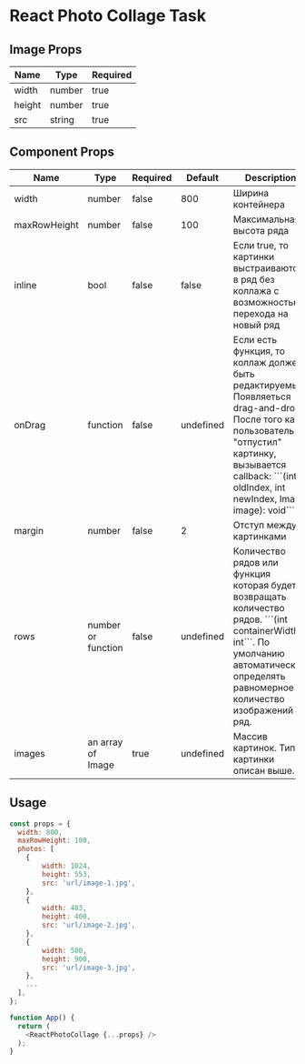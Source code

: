 # React Photo Collage Task


## Image Props

<table class="table table-bordered table-striped">
  <thead>
    <tr>
      <th>Name</th>
      <th>Type</th>
      <th>Required</th>
    </tr>
  </thead>
  <tbody>
    <tr>
      <td>width</td>
      <td>number</td>
      <td>true</td>
    </tr>
    <tr>
      <td>height</td>
      <td>number</td>
       <td>true</td>
    </tr>
    <tr>
      <td>src</td>
      <td>string</td>
      <td>true</td>
    </tr>
  </tbody>
</table>

## Component Props

<table class="table table-bordered table-striped">
  <thead>
    <tr>
      <th>Name</th>
      <th>Type</th>
      <th>Required</th>
      <th>Default</th>
      <th>Description</th>
    </tr>
  </thead>
  <tbody>
    <tr>
      <td>width</td>
      <td>number</td>
      <td>false</td>
      <td>800</td>
      <td>Ширина контейнера</td>
    </tr>   
    <tr>
      <td>maxRowHeight</td>
      <td>number</td>
      <td>false</td>
      <td>100</td>
      <td>Максимальная высота ряда</td>
    </tr>
    <tr>
        <td>inline</td>
        <td>bool</td>
        <td>false</td>
        <td>false</td>
        <td>Если true, то картинки выстраиваются в ряд без коллажа с возможностью перехода на новый ряд</td>
    </tr>   
    <tr>
        <td>onDrag</td>
        <td>function</td>
        <td>false</td>
        <td>undefined</td>
        <td>Если есть функция, то коллаж должен быть редактируемым. Появляеться drag-and-drop. После того как пользователь "отпустил" картинку, вызывается callback: ```(int oldIndex, int newIndex, Image image): void```</td>
    </tr>
    <tr>
        <td>margin</td>
        <td>number</td>
        <td>false</td>
        <td>2</td>
        <td>Отступ между картинками</td>
    </tr>
    <tr>
        <td>rows</td>
        <td>number or function</td>
        <td>false</td>
        <td>undefined</td>
        <td>Количество рядов или функция которая будет возвращать количество рядов. ```(int containerWidth): int```. По умолчанию автоматически определять равномерное количество изображений в ряд.</td>
    </tr>
    <tr>
      <td>images</td>
      <td>an array of Image</td>
      <td>true</td>
      <td>undefined</td>
      <td>Массив картинок. Тип картинки описан выше.</td>
    </tr>
  </tbody>
</table>

## Usage
```js
const props = {
  width: 800,
  maxRowHeight: 100,
  photos: [
    {
        width: 1024,
        height: 553,
        src: 'url/image-1.jpg',
    },
    {
        width: 483,
        height: 400,
        src: 'url/image-2.jpg',
    },
    {
        width: 500,
        height: 900,
        src: 'url/image-3.jpg',
    },
    ...
  ],
};

function App() {
  return (
    <ReactPhotoCollage {...props} />
  );
}
```

